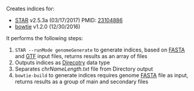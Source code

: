 Creates indices for:
* [STAR](https://github.com/alexdobin/STAR) v2.5.3a (03/17/2017) PMID: [23104886](https://www.ncbi.nlm.nih.gov/pubmed/23104886)
* [bowtie](http://bowtie-bio.sourceforge.net/tutorial.shtml) v1.2.0 (12/30/2016)

It performs the following steps:

1. `STAR --runMode genomeGenerate` to generate indices, based on [FASTA](http://zhanglab.ccmb.med.umich.edu/FASTA/) and [GTF](http://mblab.wustl.edu/GTF2.html) input files, returns results as an array of files
2. Outputs indices as [Direcotry](http://www.commonwl.org/v1.0/CommandLineTool.html#Directory) data type
3. Separates *chrNameLength.txt* file from Directory output
4. `bowtie-build` to generate indices requires genome [FASTA](http://zhanglab.ccmb.med.umich.edu/FASTA/) file as input, returns results as a group of main and secondary files